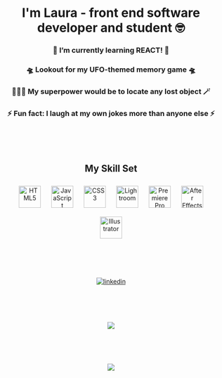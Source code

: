 # <div align="center">I'm Laura - front end software developer and student 🤓</div>  
  

### <div align="center">🌱 I’m currently learning REACT! 🌱</div>  
  

### <div align="center">🛸 Lookout for my UFO-themed memory game 🛸</div>  
  

### <div align="center">🦹🏼‍♀️ My superpower would be to locate any lost object 🪄</div>  
  

### <div align="center">⚡ Fun fact: I laugh at my own jokes more than anyone else ⚡️</div>  

<br/><br/><br/>

## <div align="center">  My Skill Set  </div>
<div align="center">  
<a href="https://en.wikipedia.org/wiki/HTML5" target="_blank"><img style="margin: 10px" src="https://profilinator.rishav.dev/skills-assets/html5-original-wordmark.svg" alt="HTML5" height="50" /></a>  
<a href="https://www.javascript.com/" target="_blank"><img style="margin: 10px" src="https://profilinator.rishav.dev/skills-assets/javascript-original.svg" alt="JavaScript" height="50" /></a>  
<a href="https://www.w3schools.com/css/" target="_blank"><img style="margin: 10px" src="https://profilinator.rishav.dev/skills-assets/css3-original-wordmark.svg" alt="CSS3" height="50" /></a>  
<a href="https://www.adobe.com/products/photoshop-lightroom.html" target="_blank"><img style="margin: 10px" src="https://profilinator.rishav.dev/skills-assets/lightroom.png" alt="Lightroom" height="50" /></a>  
<a href="https://www.adobe.com/in/products/premiere.html" target="_blank"><img style="margin: 10px" src="https://profilinator.rishav.dev/skills-assets/adobepremierepro.png" alt="Premiere Pro" height="50" /></a>  
<a href="https://www.adobe.com/in/products/aftereffects.html" target="_blank"><img style="margin: 10px" src="https://profilinator.rishav.dev/skills-assets/aftereffects.png" alt="After Effects" height="50" /></a>  
<a href="https://www.adobe.com/in/products/illustrator.html" target="_blank"><img style="margin: 10px" src="https://profilinator.rishav.dev/skills-assets/adobe_illustrator-icon.svg" alt="Illustrator" height="50" /></a>  
</div>  

<br/><br/><br/>

<div  align="center" ><a href="https://linkedin.com/in/lauralonggone" target="_blank">
<img src=https://img.shields.io/badge/linkedin-%231E77B5.svg?&style=for-the-badge&logo=linkedin&logoColor=white alt=linkedin style="margin-bottom: 5px;" />
</a>
</div>

<br/><br/><br/>

<div align="center"><img src="https://github-readme-stats.vercel.app/api?username=lalonggone&show_icons=true&count_private=true&hide_border=true" align="center" /></div> 

<br/><br/><br/>

<div align="center">
<img src="https://komarev.com/ghpvc/?username=lalonggone&&style=flat-square" align="center" />
</div>  

<br/><br/><br/>

<div align="center"></div>

<br/><br/>

